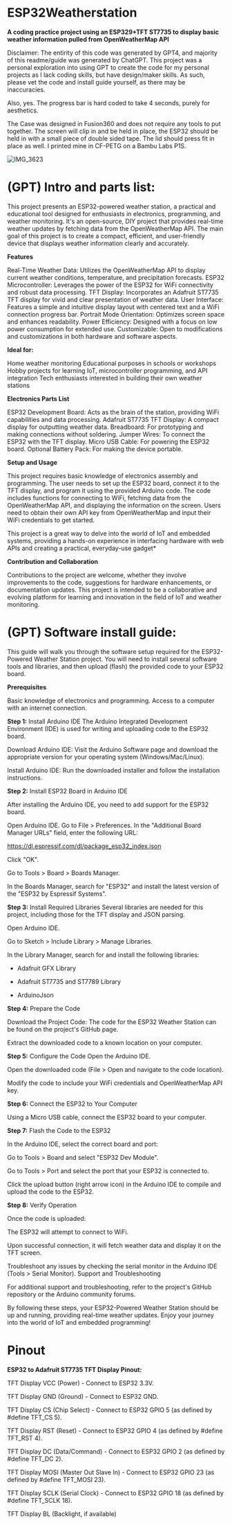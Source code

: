 # ESP32Weatherstation
**A coding practice project using an ESP329+TFT ST7735 to display basic weather information pulled from OpenWeatherMap API**

Disclaimer: The entirity of this code was generated by GPT4, and majority of this readme/guide was generated by ChatGPT. This project was a personal exploration into using GPT to create the code for my personal projects as I lack coding skills, but have design/maker skills. As such, please vet the code and install guide yourself, as there may be inaccuracies.

Also, yes. The progress bar is hard coded to take 4 seconds, purely for aesthetics.

The Case was designed in Fusion360 and does not require any tools to put together. The screen will clip in and be held in place, the ESP32 should be held in with a small piece of double sided tape. The lid should press fit in place as well. I printed mine in CF-PETG on a Bambu Labs P1S.

![IMG_3623](https://github.com/potatoworld/ESP32Weatherstation/assets/37276609/7d703d57-8970-4f28-890d-5677bccf6ad1)

# (GPT) Intro and parts list:

This project presents an ESP32-powered weather station, a practical and educational tool designed for enthusiasts in electronics, programming, and weather monitoring. It's an open-source, DIY project that provides real-time weather updates by fetching data from the OpenWeatherMap API. The main goal of this project is to create a compact, efficient, and user-friendly device that displays weather information clearly and accurately.

**Features**

Real-Time Weather Data: Utilizes the OpenWeatherMap API to display current weather conditions, temperature, and precipitation forecasts.
ESP32 Microcontroller: Leverages the power of the ESP32 for WiFi connectivity and robust data processing.
TFT Display: Incorporates an Adafruit ST7735 TFT display for vivid and clear presentation of weather data.
User Interface: Features a simple and intuitive display layout with centered text and a WiFi connection progress bar.
Portrait Mode Orientation: Optimizes screen space and enhances readability.
Power Efficiency: Designed with a focus on low power consumption for extended use.
Customizable: Open to modifications and customizations in both hardware and software aspects.


**Ideal for:**

Home weather monitoring
Educational purposes in schools or workshops
Hobby projects for learning IoT, microcontroller programming, and API integration
Tech enthusiasts interested in building their own weather stations

**Electronics Parts List**

ESP32 Development Board: Acts as the brain of the station, providing WiFi capabilities and data processing.
Adafruit ST7735 TFT Display: A compact display for outputting weather data.
Breadboard: For prototyping and making connections without soldering.
Jumper Wires: To connect the ESP32 with the TFT display.
Micro USB Cable: For powering the ESP32 board.
Optional Battery Pack: For making the device portable.

**Setup and Usage**

This project requires basic knowledge of electronics assembly and programming. The user needs to set up the ESP32 board, connect it to the TFT display, and program it using the provided Arduino code. The code includes functions for connecting to WiFi, fetching data from the OpenWeatherMap API, and displaying the information on the screen. Users need to obtain their own API key from OpenWeatherMap and input their WiFi credentials to get started.

This project is a great way to delve into the world of IoT and embedded systems, providing a hands-on experience in interfacing hardware with web APIs and creating a practical, everyday-use gadget*

**Contribution and Collaboration**

Contributions to the project are welcome, whether they involve improvements to the code, suggestions for hardware enhancements, or documentation updates. This project is intended to be a collaborative and evolving platform for learning and innovation in the field of IoT and weather monitoring.

# (GPT) Software install guide:

This guide will walk you through the software setup required for the ESP32-Powered Weather Station project. You will need to install several software tools and libraries, and then upload (flash) the provided code to your ESP32 board.

**Prerequisites**

Basic knowledge of electronics and programming.
Access to a computer with an internet connection.

**Step 1:** Install Arduino IDE
The Arduino Integrated Development Environment (IDE) is used for writing and uploading code to the ESP32 board.

Download Arduino IDE: Visit the Arduino Software page and download the appropriate version for your operating system (Windows/Mac/Linux).

Install Arduino IDE: Run the downloaded installer and follow the installation instructions.

**Step 2:** Install ESP32 Board in Arduino IDE

After installing the Arduino IDE, you need to add support for the ESP32 board.

Open Arduino IDE.
Go to File > Preferences.
In the "Additional Board Manager URLs" field, enter the following URL:

https://dl.espressif.com/dl/package_esp32_index.json

Click "OK".

Go to Tools > Board > Boards Manager.

In the Boards Manager, search for "ESP32" and install the latest version of the "ESP32 by Espressif Systems".

**Step 3:** Install Required Libraries
Several libraries are needed for this project, including those for the TFT display and JSON parsing.

Open Arduino IDE.

Go to Sketch > Include Library > Manage Libraries.

In the Library Manager, search for and install the following libraries:

*  Adafruit GFX Library 

* Adafruit ST7735 and ST7789 Library

* ArduinoJson

**Step 4:**  Prepare the Code

Download the Project Code: The code for the ESP32 Weather Station can be found on the project's GitHub page.

Extract the downloaded code to a known location on your computer.

**Step 5:** Configure the Code
Open the Arduino IDE.

Open the downloaded code (File > Open and navigate to the code location).

Modify the code to include your WiFi credentials and OpenWeatherMap API key.

**Step 6:** Connect the ESP32 to Your Computer

Using a Micro USB cable, connect the ESP32 board to your computer.

**Step 7:** Flash the Code to the ESP32

In the Arduino IDE, select the correct board and port:

Go to Tools > Board and select "ESP32 Dev Module".

Go to Tools > Port and select the port that your ESP32 is connected to.

Click the upload button (right arrow icon) in the Arduino IDE to compile and upload the code to the ESP32.

**Step 8:** Verify Operation

Once the code is uploaded:

The ESP32 will attempt to connect to WiFi.

Upon successful connection, it will fetch weather data and display it on the TFT screen.


Troubleshoot any issues by checking the serial monitor in the Arduino IDE (Tools > Serial Monitor).
Support and Troubleshooting

For additional support and troubleshooting, refer to the project's GitHub repository or the Arduino community forums.

By following these steps, your ESP32-Powered Weather Station should be up and running, providing real-time weather updates. Enjoy your journey into the world of IoT and embedded programming!

# Pinout

**ESP32 to Adafruit ST7735 TFT Display Pinout:**

TFT Display VCC (Power) - Connect to ESP32 3.3V.

TFT Display GND (Ground) - Connect to ESP32 GND.

TFT Display CS (Chip Select) - Connect to ESP32 GPIO 5 (as defined by #define TFT_CS 5).

TFT Display RST (Reset) - Connect to ESP32 GPIO 4 (as defined by #define TFT_RST 4).

TFT Display DC (Data/Command) - Connect to ESP32 GPIO 2 (as defined by #define TFT_DC 2).

TFT Display MOSI (Master Out Slave In) - Connect to ESP32 GPIO 23 (as defined by #define TFT_MOSI 23).

TFT Display SCLK (Serial Clock) - Connect to ESP32 GPIO 18 (as defined by #define TFT_SCLK 18).

TFT Display BL (Backlight, if available) 
